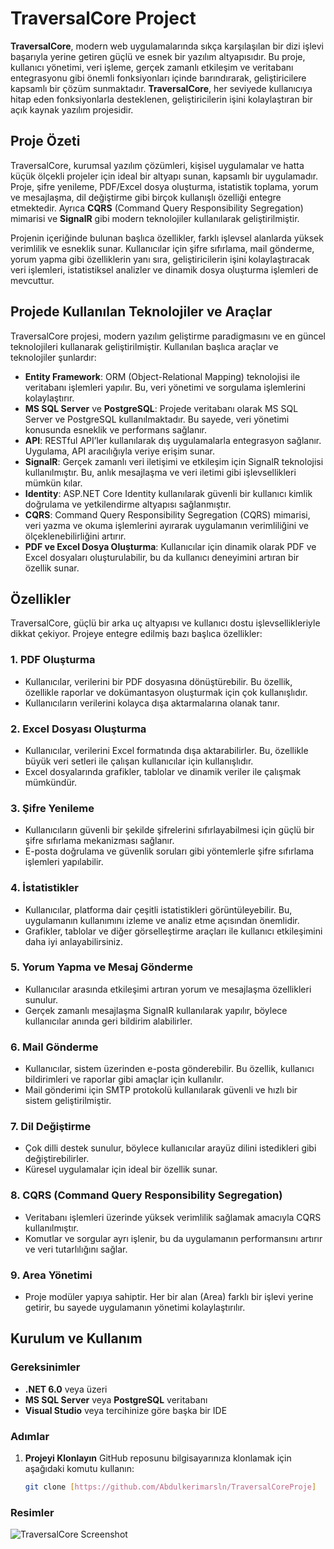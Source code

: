 # TraversalCore Project

**TraversalCore**, modern web uygulamalarında sıkça karşılaşılan bir dizi işlevi başarıyla yerine getiren güçlü ve esnek bir yazılım altyapısıdır. Bu proje, kullanıcı yönetimi, veri işleme, gerçek zamanlı etkileşim ve veritabanı entegrasyonu gibi önemli fonksiyonları içinde barındırarak, geliştiricilere kapsamlı bir çözüm sunmaktadır. **TraversalCore**, her seviyede kullanıcıya hitap eden fonksiyonlarla desteklenen, geliştiricilerin işini kolaylaştıran bir açık kaynak yazılım projesidir.

## Proje Özeti

TraversalCore, kurumsal yazılım çözümleri, kişisel uygulamalar ve hatta küçük ölçekli projeler için ideal bir altyapı sunan, kapsamlı bir uygulamadır. Proje, şifre yenileme, PDF/Excel dosya oluşturma, istatistik toplama, yorum ve mesajlaşma, dil değiştirme gibi birçok kullanışlı özelliği entegre etmektedir. Ayrıca **CQRS** (Command Query Responsibility Segregation) mimarisi ve **SignalR** gibi modern teknolojiler kullanılarak geliştirilmiştir.

Projenin içeriğinde bulunan başlıca özellikler, farklı işlevsel alanlarda yüksek verimlilik ve esneklik sunar. Kullanıcılar için şifre sıfırlama, mail gönderme, yorum yapma gibi özelliklerin yanı sıra, geliştiricilerin işini kolaylaştıracak veri işlemleri, istatistiksel analizler ve dinamik dosya oluşturma işlemleri de mevcuttur.

## Projede Kullanılan Teknolojiler ve Araçlar

TraversalCore projesi, modern yazılım geliştirme paradigmasını ve en güncel teknolojileri kullanarak geliştirilmiştir. Kullanılan başlıca araçlar ve teknolojiler şunlardır:

- **Entity Framework**: ORM (Object-Relational Mapping) teknolojisi ile veritabanı işlemleri yapılır. Bu, veri yönetimi ve sorgulama işlemlerini kolaylaştırır.
- **MS SQL Server** ve **PostgreSQL**: Projede veritabanı olarak MS SQL Server ve PostgreSQL kullanılmaktadır. Bu sayede, veri yönetimi konusunda esneklik ve performans sağlanır.
- **API**: RESTful API’ler kullanılarak dış uygulamalarla entegrasyon sağlanır. Uygulama, API aracılığıyla veriye erişim sunar.
- **SignalR**: Gerçek zamanlı veri iletişimi ve etkileşim için SignalR teknolojisi kullanılmıştır. Bu, anlık mesajlaşma ve veri iletimi gibi işlevsellikleri mümkün kılar.
- **Identity**: ASP.NET Core Identity kullanılarak güvenli bir kullanıcı kimlik doğrulama ve yetkilendirme altyapısı sağlanmıştır.
- **CQRS**: Command Query Responsibility Segregation (CQRS) mimarisi, veri yazma ve okuma işlemlerini ayırarak uygulamanın verimliliğini ve ölçeklenebilirliğini artırır.
- **PDF ve Excel Dosya Oluşturma**: Kullanıcılar için dinamik olarak PDF ve Excel dosyaları oluşturulabilir, bu da kullanıcı deneyimini artıran bir özellik sunar.

## Özellikler

TraversalCore, güçlü bir arka uç altyapısı ve kullanıcı dostu işlevsellikleriyle dikkat çekiyor. Projeye entegre edilmiş bazı başlıca özellikler:

### 1. **PDF Oluşturma**
   - Kullanıcılar, verilerini bir PDF dosyasına dönüştürebilir. Bu özellik, özellikle raporlar ve dokümantasyon oluşturmak için çok kullanışlıdır.
   - Kullanıcıların verilerini kolayca dışa aktarmalarına olanak tanır.

### 2. **Excel Dosyası Oluşturma**
   - Kullanıcılar, verilerini Excel formatında dışa aktarabilirler. Bu, özellikle büyük veri setleri ile çalışan kullanıcılar için kullanışlıdır.
   - Excel dosyalarında grafikler, tablolar ve dinamik veriler ile çalışmak mümkündür.

### 3. **Şifre Yenileme**
   - Kullanıcıların güvenli bir şekilde şifrelerini sıfırlayabilmesi için güçlü bir şifre sıfırlama mekanizması sağlanır.
   - E-posta doğrulama ve güvenlik soruları gibi yöntemlerle şifre sıfırlama işlemleri yapılabilir.

### 4. **İstatistikler**
   - Kullanıcılar, platforma dair çeşitli istatistikleri görüntüleyebilir. Bu, uygulamanın kullanımını izleme ve analiz etme açısından önemlidir.
   - Grafikler, tablolar ve diğer görselleştirme araçları ile kullanıcı etkileşimini daha iyi anlayabilirsiniz.

### 5. **Yorum Yapma ve Mesaj Gönderme**
   - Kullanıcılar arasında etkileşimi artıran yorum ve mesajlaşma özellikleri sunulur.
   - Gerçek zamanlı mesajlaşma SignalR kullanılarak yapılır, böylece kullanıcılar anında geri bildirim alabilirler.

### 6. **Mail Gönderme**
   - Kullanıcılar, sistem üzerinden e-posta gönderebilir. Bu özellik, kullanıcı bildirimleri ve raporlar gibi amaçlar için kullanılır.
   - Mail gönderimi için SMTP protokolü kullanılarak güvenli ve hızlı bir sistem geliştirilmiştir.

### 7. **Dil Değiştirme**
   - Çok dilli destek sunulur, böylece kullanıcılar arayüz dilini istedikleri gibi değiştirebilirler.
   - Küresel uygulamalar için ideal bir özellik sunar.

### 8. **CQRS (Command Query Responsibility Segregation)**
   - Veritabanı işlemleri üzerinde yüksek verimlilik sağlamak amacıyla CQRS kullanılmıştır.
   - Komutlar ve sorgular ayrı işlenir, bu da uygulamanın performansını artırır ve veri tutarlılığını sağlar.

### 9. **Area Yönetimi**
   - Proje modüler yapıya sahiptir. Her bir alan (Area) farklı bir işlevi yerine getirir, bu sayede uygulamanın yönetimi kolaylaştırılır.

## Kurulum ve Kullanım

### Gereksinimler

- **.NET 6.0** veya üzeri
- **MS SQL Server** veya **PostgreSQL** veritabanı
- **Visual Studio** veya tercihinize göre başka bir IDE

### Adımlar

1. **Projeyi Klonlayın**
   GitHub reposunu bilgisayarınıza klonlamak için aşağıdaki komutu kullanın:
   ```bash
   git clone [https://github.com/Abdulkerimarsln/TraversalCoreProje]

### Resimler

![TraversalCore Screenshot](https://github.com/Abdulkerimarsln/Safir-TraversalCoreProje/blob/main/11.png)
